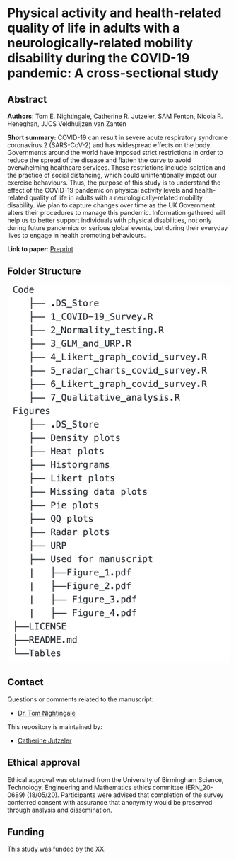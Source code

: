 # Physical activity and health-related quality of life in adults with a neurologically-related mobility disability during the COVID-19 pandemic: A cross-sectional study

## Abstract

**Authors**: 
Tom E. Nightingale, Catherine R. Jutzeler, SAM Fenton,  Nicola R. Heneghan, JJCS Veldhuijzen van Zanten

**Short summary:** COVID-19 can result in severe acute respiratory syndrome coronavirus 2 (SARS-CoV-2) and has widespread effects on the body. Governments around the world have imposed strict restrictions in order to reduce the spread of the disease and flatten the curve to avoid overwhelming healthcare services. These restrictions include isolation and the practice of social distancing, which could unintentionally impact our exercise behaviours. Thus, the purpose of this study is to understand the effect of the COVID-19 pandemic on physical activity levels and health-related quality of life in adults with a neurologically-related mobility disability. We plan to capture changes over time as the UK Government alters their procedures to manage this pandemic. Information gathered will help us to better support individuals with physical disabilities, not only during future pandemics or serious global events, but during their everyday lives to engage in health promoting behaviours.

**Link to paper**: [Preprint](google.com)

## Folder Structure
![alt text](/Git_tree.png)

## Contact
Questions or comments related to the manuscript:
* [Dr. Tom Nightingale](mailto:T.E.Nightingale@bham.ac.uk?subject=[GitHub]%20Source%20Han%20Sans)

This repository is maintained by:
* [Catherine Jutzeler](https://github.com/jutzca)

## Ethical approval
Ethical approval was obtained from the University of Birmingham Science, Technology, Engineering and Mathematics ethics committee (ERN_20-0689) (18/05/20). Participants were advised that completion of the survey conferred consent with assurance that anonymity would be preserved through analysis and dissemination. 

## Funding
This study was funded by the XX.
